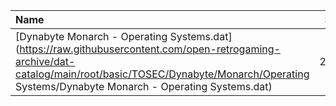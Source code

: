|Name|Size|
|:---|---:|
|[Dynabyte Monarch - Operating Systems.dat](https://raw.githubusercontent.com/open-retrogaming-archive/dat-catalog/main/root/basic/TOSEC/Dynabyte/Monarch/Operating Systems/Dynabyte Monarch - Operating Systems.dat)|2246|
